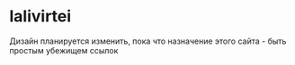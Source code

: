 # lalivirtei

Дизайн планируется изменить, пока что назначение этого сайта - быть простым убежищем ссылок
